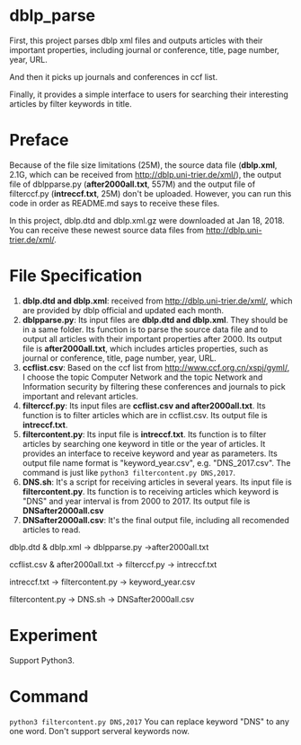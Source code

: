 # dblp_parse
First, this project parses dblp xml files and outputs articles with their important properties, including journal or conference, title, page number, year, URL.

And then it picks up journals and conferences in ccf list.

Finally, it provides a simple interface to users for searching their interesting articles by filter keywords in title.

# Preface
Because of the file size limitations (25M), the source data file (__dblp.xml__, 2.1G, which can be received from http://dblp.uni-trier.de/xml/), the output file of dblpparse.py (__after2000all.txt__, 557M) and the output file of filterccf.py (__intreccf.txt__, 25M) don't be uploaded. However, you can run this code in order as README.md says to receive these files.

In this project, dblp.dtd and dblp.xml.gz were downloaded at Jan 18, 2018. You can receive these newest source data files from http://dblp.uni-trier.de/xml/.

# File Specification
1. __dblp.dtd and dblp.xml__: received from http://dblp.uni-trier.de/xml/, which are provided by dblp official and updated each month.
2. __dblpparse.py__: Its input files are __dblp.dtd and dblp.xml__. They should be in a same folder. Its function is to parse the source data file and to output all articles with their important properties after 2000. Its output file is __after2000all.txt__, which includes articles properties, such as  journal or conference, title, page number, year, URL.
3. __ccflist.csv__: Based on the ccf list from http://www.ccf.org.cn/xspj/gyml/, I choose the topic Computer Network and the topic Network and Information security by filtering these conferences and journals to pick important and relevant articles.
4. __filterccf.py__: Its input files are __ccflist.csv and after2000all.txt__. Its function is to filter articles which are in ccflist.csv. Its output file is __intreccf.txt__.
5. __filtercontent.py__: Its input file is __intreccf.txt__. Its function is to filter articles by searching one keyword in title or the year of articles. It provides an interface to receive keyword and year as parameters. Its output file name format is "keyword_year.csv", e.g. "DNS_2017.csv". The command is just like `python3 filtercontent.py DNS,2017`.
6. __DNS.sh__: It's a script for receiving articles in several years. Its input file is __filtercontent.py__. Its function is to receiving articles which keyword is "DNS" and year interval is from 2000 to 2017. Its output file is __DNSafter2000all.csv__
7. __DNSafter2000all.csv__: It's the final output file, including all recomended articles to read.

dblp.dtd & dblp.xml -> dblpparse.py ->after2000all.txt

ccflist.csv & after2000all.txt -> filterccf.py -> intreccf.txt

intreccf.txt -> filtercontent.py -> keyword_year.csv

filtercontent.py -> DNS.sh -> DNSafter2000all.csv

# Experiment
Support Python3.

# Command
`python3 filtercontent.py DNS,2017`
You can replace keyword "DNS" to any one word. Don't support serveral keywords now.